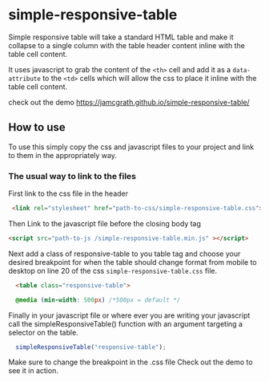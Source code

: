 # simple-responsive-table
Simple responsive table will take a standard HTML table and make it collapse to a single column with the table header content inline with the table cell content.

It uses javascript to grab the content of the `<th>` cell and add it as a `data-attribute` to the `<td>` cells which will allow the css to place it inline with the table cell content.

check out the demo https://jamcgrath.github.io/simple-responsive-table/

## How to use

 To use this simply copy the css and javascript files to your project and link to them in the appropriately way.

### The usual way to link to the files

First link to the css file in the header
```HTML
 <link rel="stylesheet" href="path-to-css/simple-responsive-table.css">
```

Then Link to the javascript file before the closing body tag

```HTML
<script src="path-to-js /simple-responsive-table.min.js" ></script>
```

Next add a class of responsive-table to you table tag and choose your desired breakpoint for when the table should change format from mobile to desktop on line 20 of the css `simple-responsive-table.css` file.

```HTML
  <table class="responsive-table">
```
```css
  @media (min-width: 500px) /*500px = default */
```

Finally in your javascript file or where ever you are writing your javascript call the simpleResponsiveTable() function with an argument targeting a selector on the table.

```javascript
  simpleResponsiveTable("responsive-table");
```

Make sure to change the breakpoint in the .css file
Check out the demo to see it in action.
